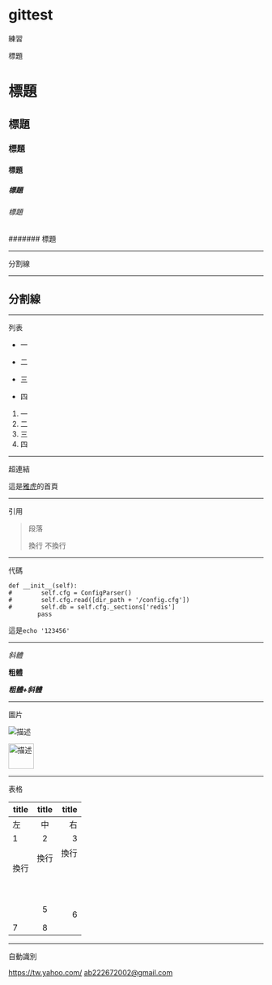 # gittest
練習

標題

# 標題
## 標題
### 標題
#### 標題
##### 標題
###### 標題
####### 標題

***

分割線
***
分割線
---
***

列表
* 一
+ 二
- 三
* 四

1. 一
2. 二
3. 三
65. 四

***

超連結

這是[雅虎](https://tw.yahoo.com/)的首頁

***
引用

>段落
>
>換行
>不換行

***

代碼

    def __init__(self):
    #        self.cfg = ConfigParser()
    #        self.cfg.read([dir_path + '/config.cfg'])
    #        self.db = self.cfg._sections['redis']
            pass
            
這是`echo '123456'`

***

*斜體*

**粗體**

***粗體+斜體***

***

圖片

![描述](https://miro.medium.com/max/708/1*ifSob78knBe5rME04WHftg.png)

<img src="https://miro.medium.com/max/708/1*ifSob78knBe5rME04WHftg.png" width="50px"
height="50" alt="描述">

***

表格

|title|title|title|
|---|:---:|---:|
|左|中|右|
|1|2|3|
|換行<br/><br/><br/><br/>|換行<br/><br/><br/><br/><br/>5|換行<br/><br/><br/><br/><br/><br/>6|
|7|8|

***

自動識別

<https://tw.yahoo.com/>
<ab222672002@gmail.com>
